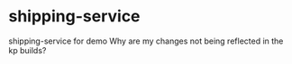 # shipping-service
shipping-service for demo
Why are my changes not being reflected in the kp builds?
